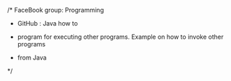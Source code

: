 /* FaceBook group: Programming

 * GitHub : Java how to

 * program for executing other programs. Example on how to invoke other programs

 * from Java

 */
